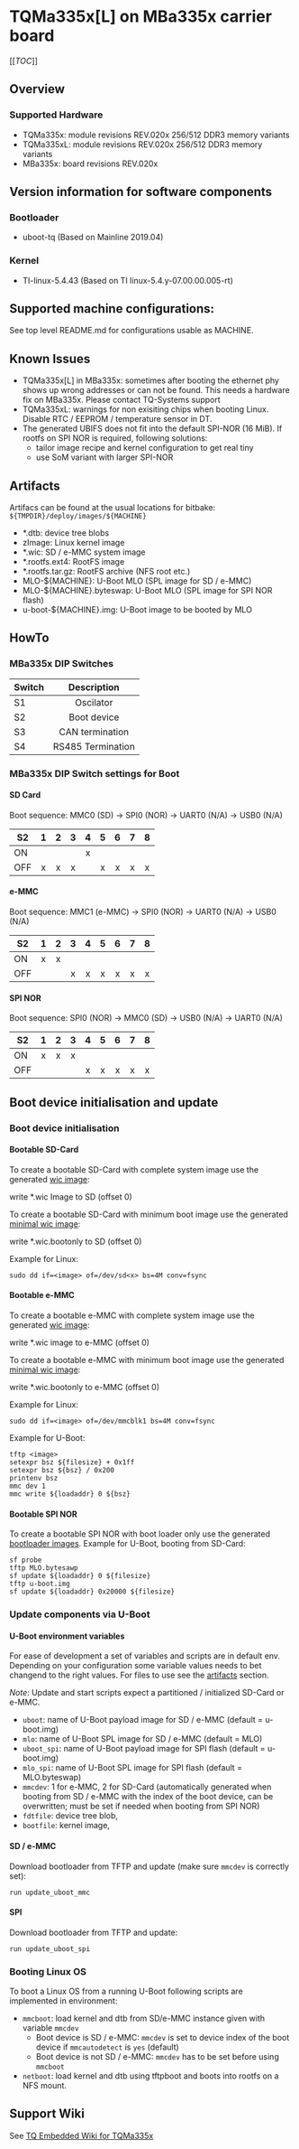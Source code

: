 # TQMa335x\[L\] on MBa335x carrier board

[[_TOC_]]

## Overview

### Supported Hardware

* TQMa335x: module revisions REV.020x 256/512 DDR3 memory variants
* TQMa335xL: module revisions REV.020x 256/512 DDR3 memory variants
* MBa335x: board revisions REV.020x

## Version information for software components

### Bootloader

* uboot-tq (Based on Mainline 2019.04)

### Kernel

* TI-linux-5.4.43 (Based on TI linux-5.4.y-07.00.00.005-rt)

## Supported machine configurations:

See top level README.md for configurations usable as MACHINE.

## Known Issues

* TQMa335x[L] in MBa335x: sometimes after booting the ethernet phy shows
  up wrong addresses or can not be found. This needs a hardware fix on MBa335x.
  Please contact TQ-Systems support
* TQMa335xL: warnings for non exisiting chips when booting Linux. Disable
  RTC / EEPROM / temperature sensor in DT.
* The generated UBIFS does not fit into the default SPI-NOR (16 MiB). If
  rootfs on SPI NOR is required, following solutions:
  * tailor image recipe and kernel configuration to get real tiny
  * use SoM variant with larger SPI-NOR

## Artifacts

Artifacs can be found at the usual locations for bitbake:
`${TMPDIR}/deploy/images/${MACHINE}`

* \*.dtb: device tree blobs
* zImage: Linux kernel image
* \*.wic: SD / e-MMC system image
* \*.rootfs.ext4: RootFS image
* \*.rootfs.tar.gz: RootFS archive (NFS root etc.)
* MLO-${MACHINE}: U-Boot MLO (SPL image for SD / e-MMC)
* MLO-${MACHINE}.byteswap: U-Boot MLO (SPL image for SPI NOR flash)
* u-boot-${MACHINE}.img: U-Boot image to be booted by MLO

## HowTo

### MBa335x DIP Switches

| Switch  | Description       |
| ------- | :---------------: |
| S1      | Oscilator         |
| S2      | Boot device       |
| S3      | CAN termination   |
| S4      | RS485 Termination |

### MBa335x DIP Switch settings for Boot

#### SD Card

Boot sequence: MMC0 (SD) → SPI0 (NOR) → UART0 (N/A) → USB0 (N/A)

| S2      |  1  |  2  |  3  |  4  |  5  |  6  |  7  |  8  |
| ------- | :-: | :-: | :-: | :-: | :-: | :-: | :-: | :-: |
| ON      |     |     |     |  x  |     |     |     |     |
| OFF     |  x  |  x  |  x  |     |  x  |  x  |  x  |  x  |

#### e-MMC

Boot sequence: MMC1 (e-MMC) → SPI0 (NOR) → UART0 (N/A) → USB0 (N/A)

| S2      |  1  |  2  |  3  |  4  |  5  |  6  |  7  |  8  |
| ------- | :-: | :-: | :-: | :-: | :-: | :-: | :-: | :-: |
| ON      |  x  |  x  |     |     |     |     |     |     |
| OFF     |     |     |  x  |  x  |  x  |  x  |  x  |  x  |

#### SPI NOR

Boot sequence: SPI0 (NOR) → MMC0 (SD) → USB0 (N/A) → UART0 (N/A)

| S2      |  1  |  2  |  3  |  4  |  5  |  6  |  7  |  8  |
| ------- | :-: | :-: | :-: | :-: | :-: | :-: | :-: | :-: |
| ON      |  x  |  x  |  x  |     |     |     |     |     |
| OFF     |     |     |     |  x  |  x  |  x  |  x  |  x  |

## Boot device initialisation and update

### Boot device initialisation

#### Bootable SD-Card

To create a bootable SD-Card with complete system image use the generated
[wic image](#artifacts):

write *.wic Image to SD (offset 0)

To create a bootable SD-Card with minimum boot image use the generated
[minimal wic image](#artifacts):

write *.wic.bootonly to SD (offset 0)

Example for Linux:

`sudo dd if=<image> of=/dev/sd<x> bs=4M conv=fsync`

#### Bootable e-MMC

To create a bootable e-MMC with complete system image use the generated
[wic image](#artifacts):

write *.wic image to e-MMC (offset 0)

To create a bootable e-MMC with minimum boot image use the generated
[minimal wic image](#artifacts):

write *.wic.bootonly to e-MMC (offset 0)

Example for Linux:

`sudo dd if=<image> of=/dev/mmcblk1 bs=4M conv=fsync`

Example for U-Boot:

```
tftp <image>
setexpr bsz ${filesize} + 0x1ff
setexpr bsz ${bsz} / 0x200
printenv bsz
mmc dev 1
mmc write ${loadaddr} 0 ${bsz}
```

#### Bootable SPI NOR

To create a bootable SPI NOR with boot loader only use the generated
[bootloader images](#artifacts). Example for U-Boot, booting from SD-Card:

```
sf probe
tftp MLO.bytesawp
sf update ${loadaddr} 0 ${filesize}
tftp u-boot.img
sf update ${loadaddr} 0x20000 ${filesize}
```

### Update components via U-Boot

#### U-Boot environment variables

For ease of development a set of variables and scripts are in default env.
Depending on your configuration some variable values needs to bet changend
to the right values. For files to use see the [artifacts](#artifacts) section.

_Note_: Update and start scripts expect a partitioned / initialized SD-Card or
e-MMC.

* `uboot`: name of U-Boot payload image for SD / e-MMC (default = u-boot.img)
* `mlo`: name of U-Boot SPL image for SD / e-MMC (default = MLO)
* `uboot_spi`: name of U-Boot payload image for SPI flash (default = u-boot.img)
* `mlo_spi`: name of U-Boot SPL image for SPI flash (default = MLO.byteswap)
* `mmcdev`: 1 for e-MMC, 2 for SD-Card (automatically generated when booting
   from SD / e-MMC with the index of the boot device, can be overwritten;
   must be set if needed when booting from SPI NOR)
* `fdtfile`: device tree blob,
* `bootfile`: kernel image,

#### SD / e-MMC

Download bootloader from TFTP and update (make sure `mmcdev` is correctly set):

```
run update_uboot_mmc
```

#### SPI

Download bootloader from TFTP and update:

`run update_uboot_spi`

### Booting Linux OS

To boot a Linux OS from a running U-Boot following scripts are implemented in
environment:

* `mmcboot`: load kernel and dtb from SD/e-MMC instance given with variable `mmcdev`
  * Boot device is SD / e-MMC: `mmcdev` is set to device index of the boot device if
    `mmcautodetect` is `yes` (default)
  * Boot device is not SD / e-MMC: `mmcdev` has to be set before using `mmcboot`
* `netboot`: load kernel and dtb using tftpboot and boots into rootfs on a NFS
  mount.

## Support Wiki

See [TQ Embedded Wiki for TQMa335x](https://support.tq-group.com/en/arm/tqma335x)
